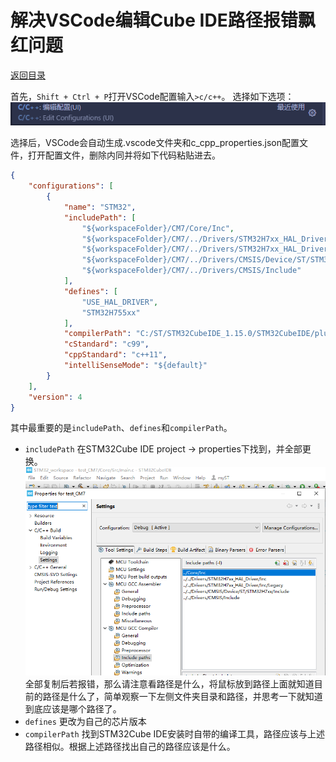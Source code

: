 # 解决VSCode编辑Cube IDE路径报错飘红问题

[返回目录](../Index.md)

首先，`Shift + Ctrl + P`打开VSCode配置输入`>c/c++`。
选择如下选项：
![编辑配置(UI)](../Photos/Edit_Configurations%20(UI).png "编辑配置(UI)")

选择后，VSCode会自动生成.vscode文件夹和c_cpp_properties.json配置文件，打开配置文件，删除内同并将如下代码粘贴进去。

```json
{
    "configurations": [
        {
            "name": "STM32",
            "includePath": [
                "${workspaceFolder}/CM7/Core/Inc",
                "${workspaceFolder}/CM7/../Drivers/STM32H7xx_HAL_Driver/Inc",
                "${workspaceFolder}/CM7/../Drivers/STM32H7xx_HAL_Driver/Inc/Legacy",
                "${workspaceFolder}/CM7/../Drivers/CMSIS/Device/ST/STM32H7xx/Include",
                "${workspaceFolder}/CM7/../Drivers/CMSIS/Include"
            ],
            "defines": [
                "USE_HAL_DRIVER",
                "STM32H755xx"
            ],
            "compilerPath": "C:/ST/STM32CubeIDE_1.15.0/STM32CubeIDE/plugins/com.st.stm32cube.ide.mcu.externaltools.gnu-tools-for-stm32.12.3.rel1.win32_1.0.100.202403111256/tools/bin/arm-none-eabi-gcc.exe",
            "cStandard": "c99",
            "cppStandard": "c++11",
            "intelliSenseMode": "${default}"
        }
    ],
    "version": 4
}
```

其中最重要的是`includePath`、`defines`和`compilerPath`。

* `includePath`
    在STM32Cube IDE project -> properties下找到，并全部更换。
    ![IncludePath](../Photos/IncludePath.png "IncludePath")
    全部复制后若报错，那么请注意看路径是什么，将鼠标放到路径上面就知道目前的路径是什么了，简单观察一下左侧文件夹目录和路径，并思考一下就知道到底应该是哪个路径了。
* `defines`
    更改为自己的芯片版本
* `compilerPath`
    找到STM32Cube IDE安装时自带的编译工具，路径应该与上述路径相似。根据上述路径找出自己的路径应该是什么。
